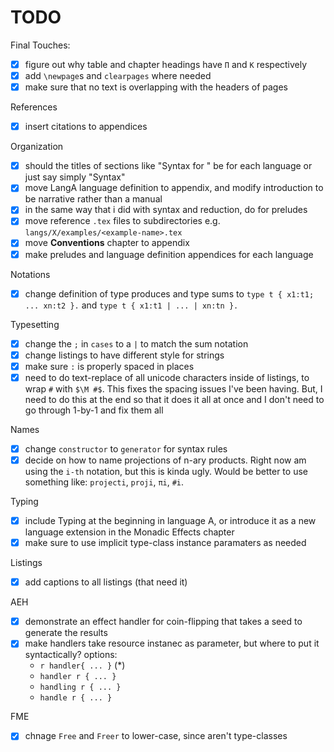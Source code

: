 # TODO

Final Touches:
- [x] figure out why table and chapter headings have `Π` and `K` respectively
- [x] add `\newpage`s and `clearpages` where needed
- [x] make sure that no text is overlapping with the headers of pages

References
- [x] insert citations to appendices

Organization
- [x] should the titles of sections like "Syntax for <lang-name>" be for each language or just say simply "Syntax"
- [x] move LangA language definition to appendix, and modify introduction to be narrative rather than a manual
- [x] in the same way that i did with syntax and reduction, do for preludes
- [x] move reference `.tex` files to subdirectories e.g. `langs/X/examples/<example-name>.tex`
- [x] move **Conventions** chapter to appendix
- [x] make preludes and language definition appendices for each language

Notations
- [x] change definition of type produces and type sums to `type t { x1:t1; ... xn:t2 }.` and `type t { x1:t1 | ... | xn:tn }.`

Typesetting
- [x] change the `;` in `cases` to a `|` to match the sum notation
- [x] change listings to have different style for strings
- [x] make sure `:` is properly spaced in places
- [x] need to do text-replace of all unicode characters inside of listings, to wrap `#` with `$\M #$`. This fixes the spacing issues I've been having. But, I need to do this at the end so that it does it all at once and I don't need to go through 1-by-1 and fix them all

Names
- [x] change `constructor` to `generator` for syntax rules
- [x] decide on how to name projections of n-ary products. Right now am using the `i-th` notation, but this is kinda ugly. Would be better to use something like: `projecti`, `proji`, `πi`, `#i`.

Typing
- [x] include Typing at the beginning in language A, or introduce it as a new language extension in the Monadic Effects chapter
- [x] make sure to use implicit type-class instance paramaters as needed

Listings
- [x] add captions to all listings (that need it)


AEH
- [x] demonstrate an effect handler for coin-flipping that takes a seed to generate the results
- [x] make handlers take resource instanec as parameter, but where to put it syntactically? options:
    - `r handler{ ... }` (*)
    - `handler r { ... }`
    - `handling r { ... }`
    - `handle r { ... }`

FME
- [x] chnage `Free` and `Freer` to lower-case, since aren't type-classes
